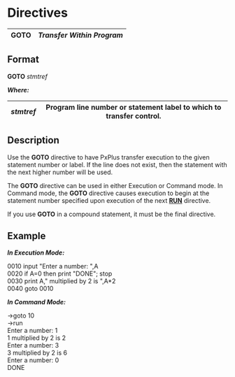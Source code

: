 # Directives

**GOTO** |  **_Transfer Within Program_**  
---|---  
  
##  Format

**GOTO** _stmtref_  
  
**_Where:_**

_stmtref_ |  Program line number or statement label to which to transfer control.  
---|---  
  
##  Description

Use the **GOTO** directive to have PxPlus transfer execution to the given statement number or label. If the line does not exist, then the statement with the next higher number will be used.

The **GOTO** directive can be used in either Execution or Command mode. In Command mode, the **GOTO** directive causes execution to begin at the statement number specified upon execution of the next **[RUN](run.md)** directive.

If you use **GOTO** in a compound statement, it must be the final directive.

##  Example

**_In Execution Mode:_**  
  
0010 input "Enter a number: ",A  
0020 if A=0 then print "DONE"; stop  
0030 print A," multiplied by 2 is ",A*2  
0040 goto 0010  
  
**_In Command Mode:_**  
  
->goto 10  
->run  
Enter a number: 1  
1 multiplied by 2 is 2  
Enter a number: 3  
3 multiplied by 2 is 6  
Enter a number: 0  
DONE
